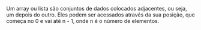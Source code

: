 Um array ou lista são conjuntos de dados colocados adjacentes, ou seja, um depois do outro. Eles podem ser acessados através da sua posição, que começa no 0 e vai até n - 1, onde n é o número de elementos.